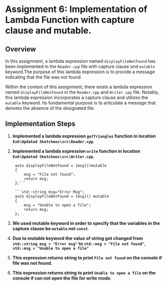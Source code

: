 # Assignment 6: Implementation of Lambda Function with capture clause and mutable.

## Overview

In this assignment, a lambda expression named `displayFileNotFound` has been implemented in the `Reader.cpp` file with capture clause and `mutable` keyword.The purpose of this lambda expression is to provide a message indicating that the file was not found.


Within the context of this assignment, there exists a lambda expression named `displayFileNotFound` in the `Reader.cpp` and `Writer.cpp` file. Notably, this lambda expression incorporates a capture clause and utilizes the `mutable` keyword. Its fundamental purpose is to articulate a message that denotes the absence of the designated file.

## Implementation Steps

1. **Implemented a lambda expression `getTriangles` function in location `Ex6\Updated Sketchees\src\Reader.cpp`**.
2. **Implemented a lambda expression `write` function in location `Ex6\Updated Sketchees\src\Writer.cpp`**.

   ```std::string msg="Error Msg";
    auto displayFileNotFound = [msg]()mutable
    {
        msg = "File not found";
        return msg;
    };```

    ```std::string msg="Error Msg";
    auto displayFileNotFound = [msg]() mutable
    {
        msg = "Unable to open a file";
        return msg;
    };
    ```

2. **We used mutable keyword in order to specify that the variables in the capture clause be `mutable` not `const`**.
3. **Due to mutable keyword the value of string got changed from `std::string msg = "Error msg"`  to `std::msg = "File not found"`**, 
   **`std::msg = "Unable to open a file"`**
4. **This expression returns string to print `File not found` on the console if file was not found.**
4. **This expression returns string to print `Unable to open a file` on the console if can not open the file for write mode**.


